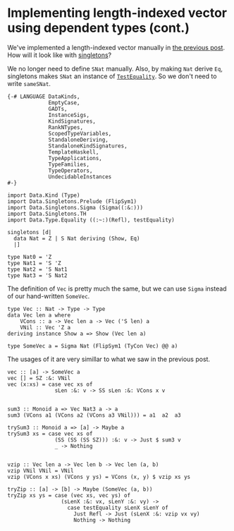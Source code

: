# Implementing length-indexed vector using dependent types (cont.)

We've implemented a length-indexed vector manually in [the previous post](https://snak.tumblr.com/post/662857073524113408/implementing-length-indexed-vector-using-dependent). How will it look like with [singletons](https://hackage.haskell.org/package/singletons)?

We no longer need to define `SNat` manually. Also, by making `Nat` derive `Eq`, singletons makes `SNat` an instance of [`TestEquality`](https://hackage.haskell.org/package/base/docs/Data-Type-Equality.html#t:TestEquality). So we don't need to write `sameSNat`.

```
{-# LANGUAGE DataKinds,
             EmptyCase,
             GADTs,
             InstanceSigs,
             KindSignatures,
             RankNTypes,
             ScopedTypeVariables,
             StandaloneDeriving,
             StandaloneKindSignatures,
             TemplateHaskell,
             TypeApplications,
             TypeFamilies,
             TypeOperators,
             UndecidableInstances
#-}

import Data.Kind (Type)
import Data.Singletons.Prelude (FlipSym1)
import Data.Singletons.Sigma (Sigma((:&:)))
import Data.Singletons.TH
import Data.Type.Equality ((:~:)(Refl), testEquality)

singletons [d|
  data Nat = Z | S Nat deriving (Show, Eq)
  |]

type Nat0 = 'Z
type Nat1 = 'S 'Z
type Nat2 = 'S Nat1
type Nat3 = 'S Nat2
```

The definition of `Vec` is pretty much the same, but we can use `Sigma` instead of our hand-written `SomeVec`.

```
type Vec :: Nat -> Type -> Type
data Vec len a where
    VCons :: a -> Vec len a -> Vec ('S len) a
    VNil :: Vec 'Z a
deriving instance Show a => Show (Vec len a)

type SomeVec a = Sigma Nat (FlipSym1 (TyCon Vec) @@ a)
```

The usages of it are very simillar to what we saw in the previous post.

```
vec :: [a] -> SomeVec a
vec [] = SZ :&: VNil
vec (x:xs) = case vec xs of
               sLen :&: v -> SS sLen :&: VCons x v


sum3 :: Monoid a => Vec Nat3 a -> a
sum3 (VCons a1 (VCons a2 (VCons a3 VNil))) = a1  a2  a3

trySum3 :: Monoid a => [a] -> Maybe a
trySum3 xs = case vec xs of
               (SS (SS (SS SZ))) :&: v -> Just $ sum3 v
               _ -> Nothing


vzip :: Vec len a -> Vec len b -> Vec len (a, b)
vzip VNil VNil = VNil
vzip (VCons x xs) (VCons y ys) = VCons (x, y) $ vzip xs ys

tryZip :: [a] -> [b] -> Maybe (SomeVec (a, b))
tryZip xs ys = case (vec xs, vec ys) of
                 (sLenX :&: vx, sLenY :&: vy) ->
                   case testEquality sLenX sLenY of
                     Just Refl -> Just (sLenX :&: vzip vx vy)
                     Nothing -> Nothing
```
